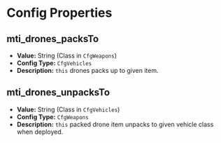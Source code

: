 # Config Properties

## mti_drones_packsTo

- **Value:** String (Class in `CfgWeapons`)
- **Config Type:** `CfgVehicles`
- **Description:** `this` drones packs up to given item.

## mti_drones_unpacksTo

- **Value:** String (Class in `CfgVehicles`)
- **Config Type:** `CfgWeapons`
- **Description:** `this` packed drone item unpacks to given vehicle class when deployed.

